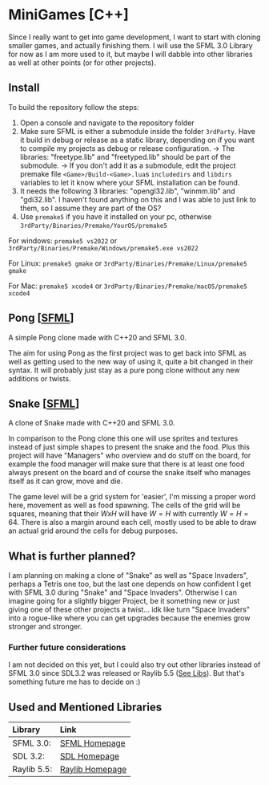 # MiniGames [C++]
Since I really want to get into game development, I want to start with cloning smaller games, and actually finishing them. I will use the SFML 3.0 Library for now as I am more used to it, but maybe I will dabble into other libraries as well at other points (or for other projects).

## Install
To build the repository follow the steps:

1) Open a console and navigate to the repository folder
2) Make sure SFML is either a submodule inside the folder `3rdParty`. Have it build in debug or release as a static library, depending on if you want to compile my projects as debug or release configuration.
-> The libraries: "freetype.lib" and "freetyped.lib" should be part of the submodule.
-> If you don't add it as a submodule, edit the project premake file `<Game>/Build-<Game>.lua`s `includedirs` and `libdirs` variables to let it know where your SFML installation can be found.
3) It needs the following 3 libraries: "opengl32.lib", "winmm.lib" and "gdi32.lib". I haven't found anything on this and I was able to just link to them, so I assume they are part of the OS?
4) Use `premake5` if you have it installed on your pc, otherwise `3rdParty/Binaries/Premake/YourOS/premake5`

For windows:
`premake5 vs2022` or `3rdParty/Binaries/Premake/Windows/premake5.exe vs2022`

For Linux:
`premake5 gmake` or `3rdParty/Binaries/Premake/Linux/premake5 gmake`

For Mac:
`premake5 xcode4` or `3rdParty/Binaries/Premake/macOS/premake5 xcode4`

## Pong [[SFML](#used-and-mentioned-libraries)]
A simple Pong clone made with C++20 and SFML 3.0.

The aim for using Pong as the first project was to get back into SFML as well as getting used to the new way of using it, quite a bit changed in their syntax. It will probably just stay as a pure pong clone without any new additions or twists.

## Snake [[SFML](#used-and-mentioned-libraries)]
A clone of Snake made with C++20 and SFML 3.0.

In comparison to the Pong clone this one will use sprites and textures instead of just simple shapes to present the snake and the food. Plus this project will have "Managers" who overview and do stuff on the board, for example the food manager will make sure that there is at least one food always present on the board and of course the snake itself who manages itself as it can grow, move and die.

The game level will be a grid system for 'easier', I'm missing a proper word here, movement as well as food spawning. The cells of the grid will be squares, meaning that their $`WxH`$ will have $`W=H`$ with currently $`W=H=64`$. There is also a margin around each cell, mostly used to be able to draw an actual grid around the cells for debug purposes.

## What is further planned?
I am planning on making a clone of "Snake" as well as "Space Invaders", perhaps a Tetris one too, but the last one depends on how confident I get with SFML 3.0 during "Snake" and "Space Invaders". Otherwise I can imagine going for a slightly bigger Project, be it something new or just giving one of these other projects a twist... idk like turn "Space Invaders" into a rogue-like where you can get upgrades because the enemies grow stronger and stronger.

### Further future considerations
I am not decided on this yet, but I could also try out other libraries instead of SFML 3.0 since SDL3.2 was released or Raylib 5.5 ([See Libs](#used-and-mentioned-libraries)). But that's something future me has to decide on :)

## Used and Mentioned Libraries
| Library | Link |
| :--- | :--- |
| SFML 3.0: | [SFML Homepage](https://www.sfml-dev.org) |
| SDL 3.2: | [SDL Homepage](https://www.libsdl.org) |
| Raylib 5.5: | [Raylib Homepage](https://www.raylib.com) |